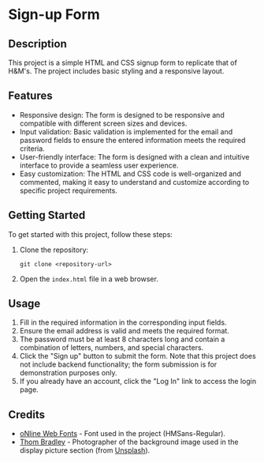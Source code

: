 # Sign-up Form

## Description

This project is a simple HTML and CSS signup form to replicate that of H&M's. The project includes basic styling and a responsive layout.

## Features

- Responsive design: The form is designed to be responsive and compatible with different screen sizes and devices.
- Input validation: Basic validation is implemented for the email and password fields to ensure the entered information meets the required criteria.
- User-friendly interface: The form is designed with a clean and intuitive interface to provide a seamless user experience.
- Easy customization: The HTML and CSS code is well-organized and commented, making it easy to understand and customize according to specific project requirements.

## Getting Started

To get started with this project, follow these steps:

1. Clone the repository:

   ```shell
   git clone <repository-url>
   ```

2. Open the `index.html` file in a web browser.

## Usage

1. Fill in the required information in the corresponding input fields.
2. Ensure the email address is valid and meets the required format.
3. The password must be at least 8 characters long and contain a combination of letters, numbers, and special characters.
4. Click the "Sign up" button to submit the form. Note that this project does not include backend functionality; the form submission is for demonstration purposes only.
5. If you already have an account, click the "Log In" link to access the login page.

## Credits

- [oNline Web Fonts](http://www.onlinewebfonts.com) - Font used in the project (HMSans-Regular).
- [Thom Bradley](https://unsplash.com/@thombradley) - Photographer of the background image used in the display picture section (from [Unsplash](https://unsplash.com)).
